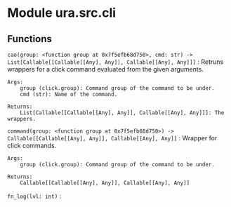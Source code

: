# Module ura.src.cli

## Functions

`cao(group: <function group at 0x7f5efb68d750>, cmd: str) ‑> List[Callable[[Callable[[Any], Any]], Callable[[Any], Any]]]`
:   Retruns wrappers for a click command evaluated from the given arguments.

```
Args:
    group (click.group): Command group of the command to be under.
    cmd (str): Name of the command.

Returns:
    List[Callable[[Callable[[Any], Any]], Callable[[Any], Any]]]: The wrappers.
```

`command(group: <function group at 0x7f5efb68d750>) ‑> Callable[[Callable[[Any], Any]], Callable[[Any], Any]]`
:   Wrapper for click commands.

```
Args:
    group (click.group): Command group of the command to be under.

Returns:
    Callable[[Callable[[Any], Any]], Callable[[Any], Any]]
```

`fn_log(lvl: int)`
:
